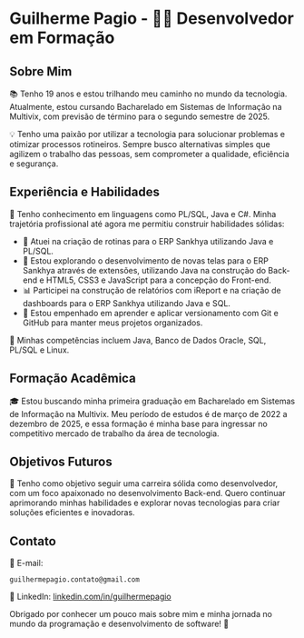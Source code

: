 # Guilherme Pagio - 👨‍💻 Desenvolvedor em Formação

## Sobre Mim

📚 Tenho 19 anos e estou trilhando meu caminho no mundo da tecnologia. Atualmente, estou cursando Bacharelado em Sistemas de Informação na Multivix, com previsão de término para o segundo semestre de 2025.

💡 Tenho uma paixão por utilizar a tecnologia para solucionar problemas e otimizar processos rotineiros. Sempre busco alternativas simples que agilizem o trabalho das pessoas, sem comprometer a qualidade, eficiência e segurança.

## Experiência e Habilidades

🔧 Tenho conhecimento em linguagens como PL/SQL, Java e C#. Minha trajetória profissional até agora me permitiu construir habilidades sólidas:

- 💼 Atuei na criação de rotinas para o ERP Sankhya utilizando Java e PL/SQL.
- 🚀 Estou explorando o desenvolvimento de novas telas para o ERP Sankhya através de extensões, utilizando Java na construção do Back-end e HTML5, CSS3 e JavaScript para a concepção do Front-end.
- 📊 Participei na construção de relatórios com iReport e na criação de dashboards para o ERP Sankhya utilizando Java e SQL.
- 🌱 Estou empenhado em aprender e aplicar versionamento com Git e GitHub para manter meus projetos organizados.

🔑 Minhas competências incluem Java, Banco de Dados Oracle, SQL, PL/SQL e Linux.

## Formação Acadêmica

🎓 Estou buscando minha primeira graduação em Bacharelado em Sistemas de Informação na Multivix. Meu período de estudos é de março de 2022 a dezembro de 2025, e essa formação é minha base para ingressar no competitivo mercado de trabalho da área de tecnologia.

## Objetivos Futuros

🚀 Tenho como objetivo seguir uma carreira sólida como desenvolvedor, com um foco apaixonado no desenvolvimento Back-end. Quero continuar aprimorando minhas habilidades e explorar novas tecnologias para criar soluções eficientes e inovadoras.

## Contato

📧 E-mail: 
```
guilhermepagio.contato@gmail.com
```
💼 LinkedIn: 
[linkedin.com/in/guilhermepagio](https://www.linkedin.com/in/guilhermepagio)

Obrigado por conhecer um pouco mais sobre mim e minha jornada no mundo da programação e desenvolvimento de software! 🙌
